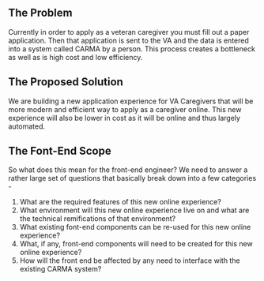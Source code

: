 ## The Problem

Currently in order to apply as a veteran caregiver you must fill out a paper application. Then that application is sent to the
VA and the data is entered into a system called CARMA by a person. This process creates a bottleneck as well as is high
cost and low efficiency.

## The Proposed Solution

We are building a new application experience for VA Caregivers that will be more modern and efficient way to apply as a 
caregiver online. This new experience will also be lower in cost as it will be online and thus largely automated.

## The Font-End Scope

So what does this mean for the front-end engineer? We need to answer a rather large set of questions that basically
break down into a few categories -

1. What are the required features of this new online experience?
2. What environment will this new online experience live on and what are the technical remifications of that environment?
3. What existing font-end components can be re-used for this new online experience?
4. What, if any, front-end components will need to be created for this new online experience?
5. How will the front end be affected by any need to interface with the existing CARMA system?

